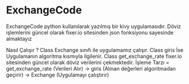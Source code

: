 # ExchangeCode

ExchangeCode python kullanılarak yazılmış bir kivy uygulamasıdır.
Döviz işlemlerini güncel olarak fixer.io sitesinden json fonksiyonu sayesinde almaktayız

Nasıl Çalışır ? Class Exchange sınıfı ile uygulamamız çalışır.
                Class giris İse Uygulamanın algoritma kısmıyla ilgilenir.
                Class get_exchange_rate fixer.io sitesinden güncel olarak döviz verilerini çekmektedir.
İşleme Tarzı =  get_exchange_rate (Verileri Alır) -> giris (Alınan değerleri algoritmadan geçirir) -> Exchange (Uygulamayı                      çalıştırır)


